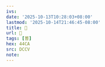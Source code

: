 ```yaml
---
ivs:
date: '2025-10-13T10:28:03+08:00'
lastmod: '2025-10-14T21:46:45-08:00'
title: 􄲒
url: 􄲒
tags: [䓊]
hex: 44CA
src: DCCV
note:
---
```

